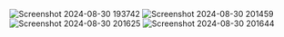 ![Screenshot 2024-08-30 193742](https://github.com/user-attachments/assets/31927133-410b-4faa-834b-dec8c436e49d)
![Screenshot 2024-08-30 201459](https://github.com/user-attachments/assets/6421e178-31cf-4c7c-a7bf-cc2887d96ecf)
![Screenshot 2024-08-30 201625](https://github.com/user-attachments/assets/ac4bbb40-3e2f-43bb-95e4-6a5a9f4be60d)
![Screenshot 2024-08-30 201644](https://github.com/user-attachments/assets/4c50fbcf-5de3-4085-97b5-79c3507e135c)
